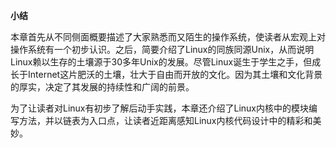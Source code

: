 **小结**

本章首先从不同侧面概要描述了大家熟悉而又陌生的操作系统，使读者从宏观上对操作系统有一个初步认识。之后，简要介绍了Linux的同族同源Unix，从而说明Linux赖以生存的土壤源于30多年Unix的发展。尽管Linux诞生于学生之手，但成长于Internet这片肥沃的土壤，壮大于自由而开放的文化。因为其土壤和文化背景的厚实，决定了其发展的持续性和广阔的前景。

为了让读者对Linux有初步了解后动手实践，本章还介绍了Linux内核中的模块编写方法，并以链表为入口点，让读者近距离感知Linux内核代码设计中的精彩和美妙。

